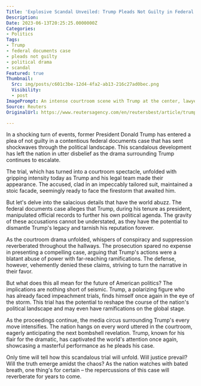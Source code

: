 ```yaml
---
Title: 'Explosive Scandal Unveiled: Trump Pleads Not Guilty in Federal Documents Case!'
Description: 
Date: 2023-06-13T20:25:25.0000000Z
Categories:
- Politics
Tags:
- Trump
- federal documents case
- pleads not guilty
- political drama
- scandal
Featured: true
Thumbnail:
  Src: img/posts/c601c3be-12d4-4fa2-ab13-216c27ad0bec.png
  Visibility:
  - post
ImagePrompt: An intense courtroom scene with Trump at the center, lawyers arguing passionately, and an audience gripped with anticipation.
Source: Reuters
OriginalUrl: https://www.reutersagency.com/en/reutersbest/article/trump-pleads-not-guilty-in-federal-documents-case/

---
```

In a shocking turn of events, former President Donald Trump has entered a plea of not guilty in a contentious federal documents case that has sent shockwaves through the political landscape. This scandalous development has left the nation in utter disbelief as the drama surrounding Trump continues to escalate.

The trial, which has turned into a courtroom spectacle, unfolded with gripping intensity today as Trump and his legal team made their appearance. The accused, clad in an impeccably tailored suit, maintained a stoic facade, seemingly ready to face the firestorm that awaited him.

But let's delve into the salacious details that have the world abuzz. The federal documents case alleges that Trump, during his tenure as president, manipulated official records to further his own political agenda. The gravity of these accusations cannot be understated, as they have the potential to dismantle Trump's legacy and tarnish his reputation forever.

As the courtroom drama unfolded, whispers of conspiracy and suppression reverberated throughout the hallways. The prosecution spared no expense in presenting a compelling case, arguing that Trump's actions were a blatant abuse of power with far-reaching ramifications. The defense, however, vehemently denied these claims, striving to turn the narrative in their favor.

But what does this all mean for the future of American politics? The implications are nothing short of seismic. Trump, a polarizing figure who has already faced impeachment trials, finds himself once again in the eye of the storm. This trial has the potential to reshape the course of the nation's political landscape and may even have ramifications on the global stage.

As the proceedings continue, the media circus surrounding Trump's every move intensifies. The nation hangs on every word uttered in the courtroom, eagerly anticipating the next bombshell revelation. Trump, known for his flair for the dramatic, has captivated the world's attention once again, showcasing a masterful performance as he pleads his case.

Only time will tell how this scandalous trial will unfold. Will justice prevail? Will the truth emerge amidst the chaos? As the nation watches with bated breath, one thing's for certain – the repercussions of this case will reverberate for years to come.
